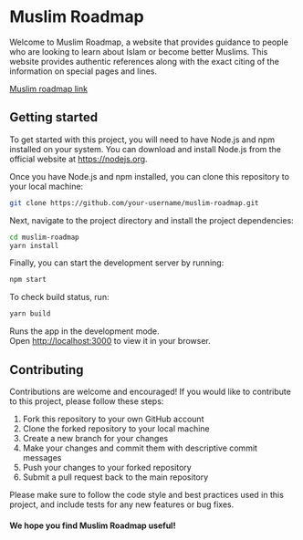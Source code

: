 # Muslim Roadmap

Welcome to Muslim Roadmap, a website that provides guidance to people who are looking to learn about Islam or become better Muslims. This website provides authentic references along with the exact citing of the information on special pages and lines.

[Muslim roadmap link](https://muslimroadmap.com/)

## Getting started

To get started with this project, you will need to have Node.js and npm installed on your system. You can download and install Node.js from the official website at https://nodejs.org.

Once you have Node.js and npm installed, you can clone this repository to your local machine:

```bash
git clone https://github.com/your-username/muslim-roadmap.git
```

Next, navigate to the project directory and install the project dependencies:

```bash
cd muslim-roadmap
yarn install
```

Finally, you can start the development server by running:

```bash
npm start
```

To check build status, run:

```bash
yarn build
```

Runs the app in the development mode.\
Open [http://localhost:3000](http://localhost:3000) to view it in your browser.

## Contributing

Contributions are welcome and encouraged! If you would like to contribute to this project, please follow these steps:

1. Fork this repository to your own GitHub account
2. Clone the forked repository to your local machine
3. Create a new branch for your changes
4. Make your changes and commit them with descriptive commit messages
5. Push your changes to your forked repository
6. Submit a pull request back to the main repository

Please make sure to follow the code style and best practices used in this project, and include tests for any new features or bug fixes.

#### We hope you find Muslim Roadmap useful!
